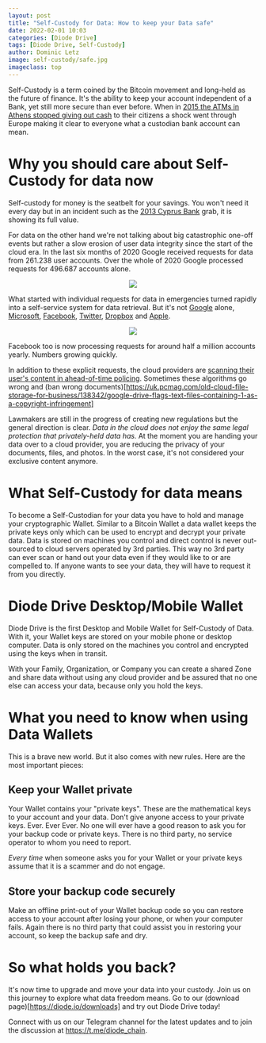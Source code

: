 ```yaml
---
layout: post
title: "Self-Custody for Data: How to keep your Data safe"
date: 2022-02-01 10:03
categories: [Diode Drive]
tags: [Diode Drive, Self-Custody]
author: Dominic Letz
image: self-custody/safe.jpg
imageclass: top
---
```


Self-Custody is a term coined by the Bitcoin movement and long-held as the future of finance. It's the ability to keep your account independent of a Bank, yet still more secure than ever before. When in [2015 the ATMs in Athens stopped giving out cash](https://www.bbc.com/news/business-33403008) to their citizens a shock went through Europe making it clear to everyone what a custodian bank account can mean. 

# Why you should care about Self-Custody for data now

Self-custody for money is the seatbelt for your savings. You won't need it every day but in an incident such as the [2013 Cyprus Bank](https://www.theatlantic.com/business/archive/2013/03/everything-you-need-to-know-about-the-cyprus-bank-disaster/274096/) grab, it is showing its full value.

For data on the other hand we're not talking about big catastrophic one-off events but rather a slow erosion of user data integrity since the start of the cloud era. In the last six months of 2020 Google received requests for data from 261.238 user accounts. Over the whole of 2020 Google processed requests for 496.687 accounts alone.

<p align="center"><img src="images/blog/self-custody/google.png"></p>

What started with individual requests for data in emergencies turned rapidly into a self-service system for data retrieval. But it's not [Google](https://transparencyreport.google.com/user-data/overview?hl=en) alone, [Microsoft](https://www.microsoft.com/en-us/corporate-responsibility/law-enforcement-requests-report
), [Facebook](https://transparency.fb.com/data/government-data-requests/
), [Twitter](https://transparency.twitter.com/), [Dropbox](https://www.dropbox.com/transparency/reports
) and [Apple](https://www.apple.com/legal/transparency/). 

<p align="center"><img src="images/blog/self-custody/facebook.png"></p>

Facebook too is now processing requests for around half a million accounts yearly. Numbers growing quickly.

In addition to these explicit requests, the cloud providers are [scanning their user's content in ahead-of-time policing](https://www.infoworld.com/article/3115779/dont-trust-your-cloud-service-until-youve-read-the-terms.html). Sometimes these algorithms go wrong and (ban wrong documents)[https://uk.pcmag.com/old-cloud-file-storage-for-business/138342/google-drive-flags-text-files-containing-1-as-a-copyright-infringement]

Lawmakers are still in the progress of creating new regulations but the general direction is clear. *Data in the cloud does not enjoy the same legal protection that privately-held data has.* At the moment you are handing your data over to a cloud provider, you are reducing the privacy of your documents, files, and photos. In the worst case, it's not considered your exclusive content anymore.

# What Self-Custody for data means 

To become a Self-Custodian for your data you have to hold and manage your cryptographic Wallet. Similar to a Bitcoin Wallet a data wallet keeps the private keys only which can be used to encrypt and decrypt your private data. Data is stored on machines you control and direct control is never out-sourced to cloud servers operated by 3rd parties. This way no 3rd party can ever scan or hand out your data even if they would like to or are compelled to. If anyone wants to see your data, they will have to request it from you directly.

# Diode Drive Desktop/Mobile Wallet

Diode Drive is the first Desktop and Mobile Wallet for Self-Custody of Data. With it, your Wallet keys are stored on your mobile phone or desktop computer. Data is only stored on the machines you control and encrypted using the keys when in transit. 

With your Family, Organization, or Company you can create a shared Zone and share data without using any cloud provider and be assured that no one else can access your data, because only you hold the keys.

# What you need to know when using Data Wallets

This is a brave new world. But it also comes with new rules. Here are the most important pieces:

## Keep your Wallet private

Your Wallet contains your "private keys". These are the mathematical keys to your account and your data. Don't give anyone access to your private keys. Ever. Ever Ever. No one will ever have a good reason to ask you for your backup code or private keys. There is no third party, no service operator to whom you need to report.

*Every time* when someone asks you for your Wallet or your private keys assume that it is a scammer and do not engage. 

## Store your backup code securely

Make an offline print-out of your Wallet backup code so you can restore access to your account after losing your phone, or when your computer fails. Again there is no third party that could assist you in restoring your account, so keep the backup safe and dry.

# So what holds you back?

It's now time to upgrade and move your data into your custody. Join us on this journey to explore what data freedom means. Go to our (download page)[https://diode.io/downloads] and try out Diode Drive today!


Connect with us on our Telegram channel for the latest updates and to join the discussion at <a href="https://t.me/diode_chain">https://t.me/diode_chain</a>.
